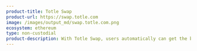 ```yaml
---
product-title: Totle Swap
product-url: https://swap.totle.com
image: /images/output_md/swap.totle.com.png
ecosystem: ethereum
type: non-custodial
product-description: With Totle Swap, users automatically can get the best price on the DEX market for any ERC-20 token in a near instant swap. [Interview with Totle founder and CEO, David Bleznak](/totle).
---
```

